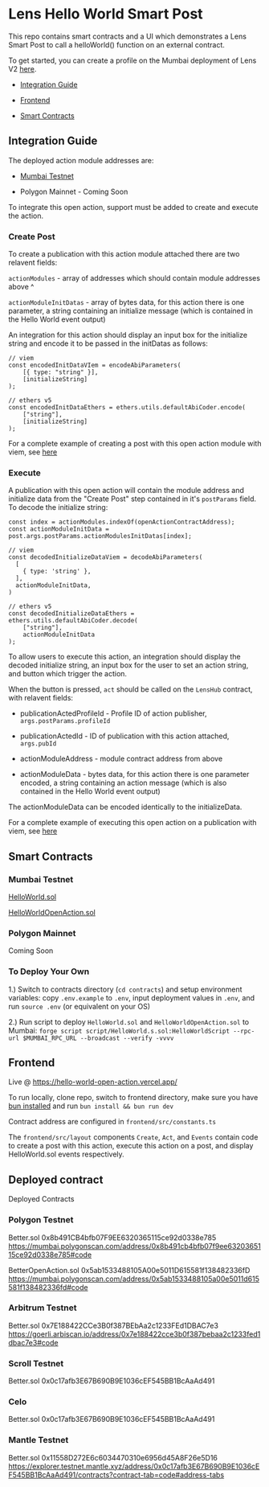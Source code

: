 # Lens Hello World Smart Post

This repo contains smart contracts and a UI which demonstrates a Lens Smart Post to call a helloWorld() function on an external contract.

To get started, you can create a profile on the Mumbai deployment of Lens V2 [here](https://web-git-lens-v2-testnet-heyxyz.vercel.app/).


- [Integration Guide](#integration-guide)

- [Frontend](#frontend)

- [Smart Contracts](#smart-contracts)



## Integration Guide 

The deployed action module addresses are: 

- [Mumbai Testnet](https://mumbai.polygonscan.com/address/0xfd2F3677147047F327FA5506D94D54d93080C7D9) 

- Polygon Mainnet - Coming Soon 


To integrate this open action, support must be added to create and execute the action.

### Create Post

To create a publication with this action module attached there are two relavent fields:

`actionModules` - array of addresses which should contain module addresses above ^

`actionModuleInitDatas` - array of bytes data, for this action there is one parameter, a string containing an initialize message (which is contained in the Hello World event output)


An integration for this action should display an input box for the initialize string and encode it to be passed in the initDatas as follows:

```
// viem
const encodedInitDataVIem = encodeAbiParameters(
    [{ type: "string" }],
    [initializeString]
);

// ethers v5
const encodedInitDataEthers = ethers.utils.defaultAbiCoder.encode(
    ["string"],
    [initializeString]
);
```

For a complete example of creating a post with this open action module with viem, see [here](https://github.com/defispartan/lens-hello-world-open-action/blob/master/frontend/src/layout/Create.tsx)



### Execute

A publication with this open action will contain the module address and initialize data from the "Create Post" step contained in it's `postParams` field. To decode the initialize string:

```
const index = actionModules.indexOf(openActionContractAddress);
const actionModuleInitData = post.args.postParams.actionModulesInitDatas[index];

// viem
const decodedInitializeDataViem = decodeAbiParameters(
  [
    { type: 'string' },
  ],
  actionModuleInitData,
)

// ethers v5
const decodedInitializeDataEthers = ethers.utils.defaultAbiCoder.decode(
    ["string"],
    actionModuleInitData
);
```

To allow users to execute this action, an integration should display the decoded initialize string, an input box for the user to set an action string, and button which trigger the action.

When the button is pressed, `act` should be called on the `LensHub` contract, with relavent fields:

- publicationActedProfileId - Profile ID of action publisher, `args.postParams.profileId`

- publicationActedId - ID of publication with this action attached, `args.pubId`

- actionModuleAddress - module contract address from above

- actionModuleData - bytes data, for this action there is one parameter encoded, a string containing an action message (which is also contained in the Hello World event output)


The actionModuleData can be encoded identically to the initializeData.

For a complete example of executing this open action on a publication with viem, see [here](https://github.com/defispartan/lens-hello-world-open-action/blob/master/frontend/src/layout/Act.tsx)



## Smart Contracts


### Mumbai Testnet

[HelloWorld.sol](https://mumbai.polygonscan.com/address/0xEcfeeE4dcEa32f109da4Ad4D97453cC2d998B60A) 

[HelloWorldOpenAction.sol](https://mumbai.polygonscan.com/address/0xfd2F3677147047F327FA5506D94D54d93080C7D9) 

### Polygon Mainnet

Coming Soon


### To Deploy Your Own

1.) Switch to contracts directory (`cd contracts`) and setup environment variables: copy `.env.example` to `.env`, input deployment values in `.env`, and run `source .env` (or equivalent on your OS) 

2.) Run script to deploy `HelloWorld.sol` and `HelloWorldOpenAction.sol` to Mumbai: `forge script script/HelloWorld.s.sol:HelloWorldScript --rpc-url $MUMBAI_RPC_URL --broadcast --verify -vvvv` 



## Frontend

Live @ https://hello-world-open-action.vercel.app/

To run locally, clone repo, switch to frontend directory, make sure you have [bun installed](https://bun.sh/docs/installation) and run `bun install && bun run dev` 

Contract address are configured in `frontend/src/constants.ts` 

The `frontend/src/layout` components `Create`, `Act`, and `Events` contain code to create a post with this action, execute this action on a post, and display HelloWorld.sol events respectively. 

## Deployed contract
Deployed Contracts

### Polygon Testnet
Better.sol
0x8b491CB4bfb07F9EE6320365115ce92d0338e785
https://mumbai.polygonscan.com/address/0x8b491cb4bfb07f9ee6320365115ce92d0338e785#code

BetterOpenAction.sol
0x5ab1533488105A00e5011D615581f138482336fD
https://mumbai.polygonscan.com/address/0x5ab1533488105a00e5011d615581f138482336fd#code


### Arbitrum Testnet
Better.sol
0x7E188422CCe3B0f387BEbAa2c1233FEd1DBAC7e3
https://goerli.arbiscan.io/address/0x7e188422cce3b0f387bebaa2c1233fed1dbac7e3#code

### Scroll Testnet
Better.sol
0x0c17afb3E67B690B9E1036cEF545BB1BcAaAd491


### Celo
Better.sol
0x0c17afb3E67B690B9E1036cEF545BB1BcAaAd491


### Mantle Testnet
Better.sol
0x11558D272E6c6034470310e6956d45A8F26e5D16
https://explorer.testnet.mantle.xyz/address/0x0c17afb3E67B690B9E1036cEF545BB1BcAaAd491/contracts?contract-tab=code#address-tabs
